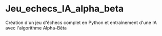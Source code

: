 # Jeu_echecs_IA_alpha_beta

Création d'un jeu d'échecs complet en Python et entraînement d'une IA avec l'algorithme Alpha-Bêta
